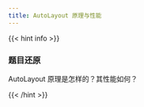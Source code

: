 ```yaml
---
title: AutoLayout 原理与性能
---
```


{{< hint info >}}

### 题目还原

AutoLayout 原理是怎样的？其性能如何？

{{< /hint >}}